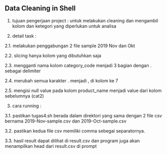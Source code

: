 ## Data Cleaning in Shell  


1. tujuan pengerjaan project : untuk melakukan cleaning dan mengambil kolom dan ketegori yang diperlukan untuk analisa  

  
  
2. detail task :  

2.1. melakukan penggabungan 2 file sample 2019 Nov dan Okt  

2.2. slicing hanya kolom yang dibutuhkan saja  

2.3. mengganti nama kolom category_code menjadi 3 bagian dengan . sebagai delimiter  

2.4. merubah semua karakter . menjadi , di kolom ke 7  

2.5. mengisi null value pada kolom product_name menjadi value dari kolom sebelumnya (cat2)  

  
  
3. cara running :  

3.1. pastikan tugas4.sh berada dalam direktori yang sama dengan 2 file csv bernama 2019-Nov-sample.csv dan 2019-Oct-sample.csv  

3.2. pastikan kedua file csv memiliki comma sebegai separatornya.  

3.3. hasil result dapat dilihat di result.csv dan program juga akan menampilkan head dari result.csv di prompt  

